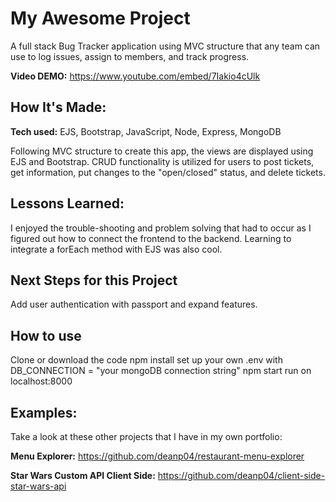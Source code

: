 # My Awesome Project
A full stack Bug Tracker application using MVC structure that any team can use to log issues, assign to members, and track progress.

**Video DEMO:** https://www.youtube.com/embed/7Iakio4cUlk

## How It's Made: 

**Tech used:** EJS, Bootstrap, JavaScript, Node, Express, MongoDB

Following MVC structure to create this app, the views are displayed using EJS and Bootstrap. CRUD functionality is utilized for users to post tickets, get information, put changes to the "open/closed" status, and delete tickets.

## Lessons Learned:

I enjoyed the trouble-shooting and problem solving that had to occur as I figured out how to connect the frontend to the backend. Learning to integrate a forEach method with EJS was also cool.

## Next Steps for this Project
Add user authentication with passport and expand features.

## How to use
Clone or download the code
npm install
set up your own .env with DB_CONNECTION = "your mongoDB connection string"
npm start
run on localhost:8000

## Examples:
Take a look at these other projects that I have in my own portfolio:

**Menu Explorer:** https://github.com/deanp04/restaurant-menu-explorer

**Star Wars Custom API Client Side:** https://github.com/deanp04/client-side-star-wars-api




